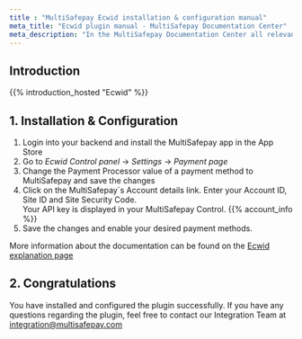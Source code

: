 ```yaml
---
title : "MultiSafepay Ecwid installation & configuration manual"
meta_title: "Ecwid plugin manual - MultiSafepay Documentation Center"
meta_description: "In the MultiSafepay Documentation Center all relevant information regarding our Plugins and API. As well as Support pages for Payment Method, Tools and General Questions. You can also find the contact details of our Support Team and Integration Team."
---
```


## Introduction

{{% introduction_hosted "Ecwid" %}}

## 1. Installation & Configuration
1. Login into your backend and install the MultiSafepay app in the App Store
2. Go to _Ecwid Control panel_ -> _Settings_ -> _Payment page_
3. Change the Payment Processor value of a payment method to MultiSafepay and save the changes
4. Click on the MultiSafepay`s Account details link. Enter your Account ID, Site ID and Site Security Code. <br> Your API key is displayed in your MultiSafepay Control. {{% account_info %}}
5. Save the changes and enable your desired payment methods.

More information about the documentation can be found on the [Ecwid explanation page](https://support.ecwid.com/hc/en-us/articles/207808285-MultiSafepay#Howtosetup)

## 2. Congratulations
You have installed and configured the plugin successfully. If you have any questions regarding the plugin, feel free to contact our Integration Team at <integration@multisafepay.com>


